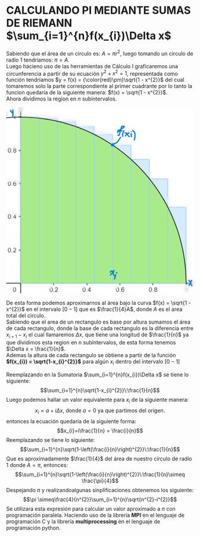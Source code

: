 # CALCULANDO PI MEDIANTE SUMAS DE RIEMANN $\sum_{i=1}^{n}f(x_{i})\Delta x$
Sabiendo que el área de un circulo es: $A = \pi r^{2}$, luego tomando un circulo de radio 1 tendríamos: $\pi = {A}$.  
Luego hacieno uso de las herramientas de Cálculo I graficaremos una circunferencia a partir de su ecuación $y^{2} + x^{2} = 1$, representada como función tendríamos $y = f(x) = {\color{red}\pm}\sqrt{1 - x^{2}}$ del cual tomaremos solo la parte correspondiente al primer cuadrante por lo tanto la funcion quedaría de la siguiente manera: $f(x) = \sqrt{1 - x^{2}}$.  
Ahora dividimos la region en $n$ subintervalos.

![Área de un circulo](img.png)

De esta forma podemos aproximarnos al área bajo la curva $f(x) = \sqrt{1 - x^{2}}$ en el intervalo $[0-1]$ que es $\frac{1}{4}A$, donde $A$ es el area total del circulo.  
Sabiendo que el area de un rectangulo es base por altura sumamos el área de cada rectangulo, donde la base de cada rectangulo es la diferencia entre $x_{i+1} - x_{i}$ el cual llamaremos $\Delta x$, que tiene una longitud de $\frac{1}{n}$ ya que dividimos esta region en n subintervalos, de esta forma tenemos  $\Delta x = \frac{1}{n}$.  
Ademas la altura de cada rectangulo se obtiene a partir de la función **$f(x_{i}) = \sqrt{1-x_{i}^{2}}$** para algún $x_{i}$ dentro del intervalo $[0-1]$  

Reemplazando en la Sumatoria $\sum_{i=1}^{n}f(x_{i})\Delta x$ se tiene lo siguiente: $$\sum_{i=1}^{n}\sqrt{1-x_{i}^{2}}\:\frac{1}{n}$$
Luego podemos hallar un valor equivalente para $x_{i}$ de la siguiente manera:
$$x_{i}=a+i\Delta x\text{, donde } a = 0 \text{ ya que partimos del origen.}$$
entonces la ecuación quedaría de la siguiente forma:
$$x_{i}=i\frac{1}{n} = \frac{i}{n}$$
Reemplazando se tiene lo siguiente: $$\sum_{i=1}^{n}\sqrt{1-\left(\frac{i}{n}\right)^{2}}\:\frac{1}{n}$$
Que es aproximadamente $\frac{1}{4}$ del área de nuestro circulo de radio 1 donde $A=\pi$, entonces:
$$\sum_{i=1}^{n}\sqrt{1-\left(\frac{i}{n}\right)^{2}}\:\frac{1}{n}\simeq \frac{\pi}{4}$$
Despejando $\pi$ y realizandoalgunas sinplificaciones obtenemos los siguiente:
$$\pi \simeq\frac{4}{n^{2}}\sum_{i=1}^{n}\sqrt{n^{2}-i^{2}}$$
Se utilizara esta expresión para calcular un valor aproximado a $\pi$ con programación paralela. Haciendo uso de la librería **MPI** en el lenguaje de programación C y la librería **multiprocessing** en el lenguaje de programación python.